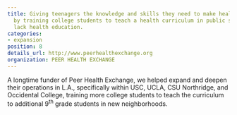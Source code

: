 ```yaml
---
title: Giving teenagers the knowledge and skills they need to make healthy decisions
  by training college students to teach a health curriculum in public schools that
  lack health education.
categories:
- expansion
position: 8
details_url: http://www.peerhealthexchange.org
organization: PEER HEALTH EXCHANGE
---
```


A longtime funder of Peer Health Exchange, we helped expand and deepen their operations in L.A., specifically within USC, UCLA, CSU Northridge, and Occidental College, training more college students to teach the curriculum to additional 9<sup>th</sup> grade students in new neighborhoods.
